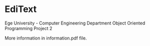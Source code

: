# EdiText

Ege University - Computer Engineering Department Object Oriented Programming Project 2

More information in information.pdf file.

